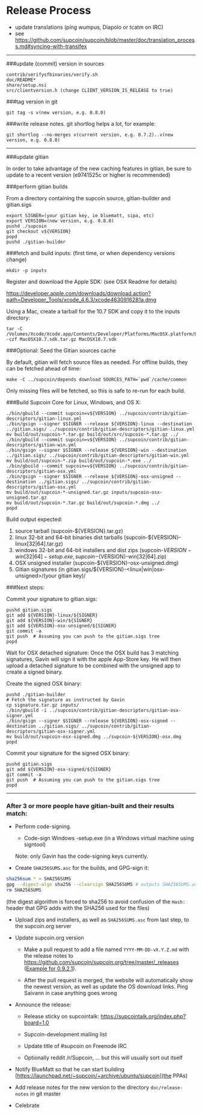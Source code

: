 Release Process
====================

* update translations (ping wumpus, Diapolo or tcatm on IRC)
* see https://github.com/supcoin/supcoin/blob/master/doc/translation_process.md#syncing-with-transifex

* * *

###update (commit) version in sources

	contrib/verifysfbinaries/verify.sh
	doc/README*
	share/setup.nsi
	src/clientversion.h (change CLIENT_VERSION_IS_RELEASE to true)

###tag version in git

	git tag -s v(new version, e.g. 0.8.0)

###write release notes. git shortlog helps a lot, for example:

	git shortlog --no-merges v(current version, e.g. 0.7.2)..v(new version, e.g. 0.8.0)

* * *

###update gitian

 In order to take advantage of the new caching features in gitian, be sure to update to a recent version (e9741525c or higher is recommended)

###perform gitian builds

 From a directory containing the supcoin source, gitian-builder and gitian.sigs
  
	export SIGNER=(your gitian key, ie bluematt, sipa, etc)
	export VERSION=(new version, e.g. 0.8.0)
	pushd ./supcoin
	git checkout v${VERSION}
	popd
	pushd ./gitian-builder

###fetch and build inputs: (first time, or when dependency versions change)
 
	mkdir -p inputs

 Register and download the Apple SDK: (see OSX Readme for details)
 
 https://developer.apple.com/downloads/download.action?path=Developer_Tools/xcode_4.6.3/xcode4630916281a.dmg
 
 Using a Mac, create a tarball for the 10.7 SDK and copy it to the inputs directory:
 
	tar -C /Volumes/Xcode/Xcode.app/Contents/Developer/Platforms/MacOSX.platform/Developer/SDKs/ -czf MacOSX10.7.sdk.tar.gz MacOSX10.7.sdk

###Optional: Seed the Gitian sources cache

  By default, gitian will fetch source files as needed. For offline builds, they can be fetched ahead of time:

	make -C ../supcoin/depends download SOURCES_PATH=`pwd`/cache/common

  Only missing files will be fetched, so this is safe to re-run for each build.

###Build Supcoin Core for Linux, Windows, and OS X:
  
	./bin/gbuild --commit supcoin=v${VERSION} ../supcoin/contrib/gitian-descriptors/gitian-linux.yml
	./bin/gsign --signer $SIGNER --release ${VERSION}-linux --destination ../gitian.sigs/ ../supcoin/contrib/gitian-descriptors/gitian-linux.yml
	mv build/out/supcoin-*.tar.gz build/out/src/supcoin-*.tar.gz ../
	./bin/gbuild --commit supcoin=v${VERSION} ../supcoin/contrib/gitian-descriptors/gitian-win.yml
	./bin/gsign --signer $SIGNER --release ${VERSION}-win --destination ../gitian.sigs/ ../supcoin/contrib/gitian-descriptors/gitian-win.yml
	mv build/out/supcoin-*.zip build/out/supcoin-*.exe ../
	./bin/gbuild --commit supcoin=v${VERSION} ../supcoin/contrib/gitian-descriptors/gitian-osx.yml
	./bin/gsign --signer $SIGNER --release ${VERSION}-osx-unsigned --destination ../gitian.sigs/ ../supcoin/contrib/gitian-descriptors/gitian-osx.yml
	mv build/out/supcoin-*-unsigned.tar.gz inputs/supcoin-osx-unsigned.tar.gz
	mv build/out/supcoin-*.tar.gz build/out/supcoin-*.dmg ../
	popd
  Build output expected:

  1. source tarball (supcoin-${VERSION}.tar.gz)
  2. linux 32-bit and 64-bit binaries dist tarballs (supcoin-${VERSION}-linux[32|64].tar.gz)
  3. windows 32-bit and 64-bit installers and dist zips (supcoin-${VERSION}-win[32|64]-setup.exe, supcoin-${VERSION}-win[32|64].zip)
  4. OSX unsigned installer (supcoin-${VERSION}-osx-unsigned.dmg)
  5. Gitian signatures (in gitian.sigs/${VERSION}-<linux|win|osx-unsigned>/(your gitian key)/

###Next steps:

Commit your signature to gitian.sigs:

	pushd gitian.sigs
	git add ${VERSION}-linux/${SIGNER}
	git add ${VERSION}-win/${SIGNER}
	git add ${VERSION}-osx-unsigned/${SIGNER}
	git commit -a
	git push  # Assuming you can push to the gitian.sigs tree
	popd

  Wait for OSX detached signature:
	Once the OSX build has 3 matching signatures, Gavin will sign it with the apple App-Store key.
	He will then upload a detached signature to be combined with the unsigned app to create a signed binary.

  Create the signed OSX binary:

	pushd ./gitian-builder
	# Fetch the signature as instructed by Gavin
	cp signature.tar.gz inputs/
	./bin/gbuild -i ../supcoin/contrib/gitian-descriptors/gitian-osx-signer.yml
	./bin/gsign --signer $SIGNER --release ${VERSION}-osx-signed --destination ../gitian.sigs/ ../supcoin/contrib/gitian-descriptors/gitian-osx-signer.yml
	mv build/out/supcoin-osx-signed.dmg ../supcoin-${VERSION}-osx.dmg
	popd

Commit your signature for the signed OSX binary:

	pushd gitian.sigs
	git add ${VERSION}-osx-signed/${SIGNER}
	git commit -a
	git push  # Assuming you can push to the gitian.sigs tree
	popd

-------------------------------------------------------------------------

### After 3 or more people have gitian-built and their results match:

- Perform code-signing.

    - Code-sign Windows -setup.exe (in a Windows virtual machine using signtool)

  Note: only Gavin has the code-signing keys currently.

- Create `SHA256SUMS.asc` for the builds, and GPG-sign it:
```bash
sha256sum * > SHA256SUMS
gpg --digest-algo sha256 --clearsign SHA256SUMS # outputs SHA256SUMS.asc
rm SHA256SUMS
```
(the digest algorithm is forced to sha256 to avoid confusion of the `Hash:` header that GPG adds with the SHA256 used for the files)

- Upload zips and installers, as well as `SHA256SUMS.asc` from last step, to the supcoin.org server

- Update supcoin.org version

  - Make a pull request to add a file named `YYYY-MM-DD-vX.Y.Z.md` with the release notes
  to https://github.com/supcoin/supcoin.org/tree/master/_releases
   ([Example for 0.9.2.1](https://raw.githubusercontent.com/supcoin/supcoin.org/master/_releases/2014-06-19-v0.9.2.1.md)).

  - After the pull request is merged, the website will automatically show the newest version, as well
    as update the OS download links. Ping Saivann in case anything goes wrong

- Announce the release:

  - Release sticky on supcointalk: https://supcointalk.org/index.php?board=1.0

  - Supcoin-development mailing list

  - Update title of #supcoin on Freenode IRC

  - Optionally reddit /r/Supcoin, ... but this will usually sort out itself

- Notify BlueMatt so that he can start building [https://launchpad.net/~supcoin/+archive/ubuntu/supcoin](the PPAs)

- Add release notes for the new version to the directory `doc/release-notes` in git master

- Celebrate 
